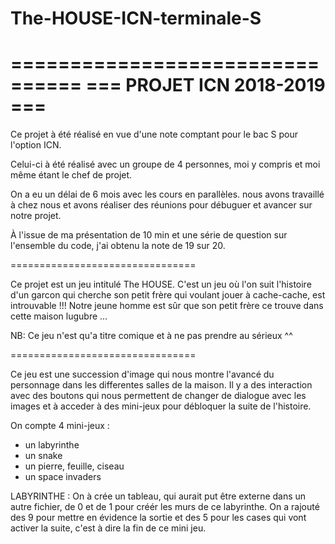 # The-HOUSE-ICN-terminale-S

================================
===   PROJET ICN 2018-2019   ===
================================

Ce projet à été réalisé en vue d'une note comptant pour le bac S pour l'option ICN.

Celui-ci à été réalisé avec un groupe de 4 personnes, moi y compris et moi même étant le chef de projet.

On a eu un délai de 6 mois avec les cours en parallèles. nous avons travaillé à chez nous 
et avons réaliser des réunions pour débuguer et avancer sur notre projet.

À l'issue de ma présentation de 10 min et une série de question sur l'ensemble du code,
j'ai obtenu la note de 19 sur 20.

================================

Ce projet est un jeu intitulé The HOUSE.
C'est un jeu où l'on suit l'histoire d'un garcon qui cherche son petit frère 
qui voulant jouer à cache-cache, est introuvable !!!
Notre jeune homme est sûr que son petit frère ce trouve dans cette maison lugubre ...

NB: Ce jeu n'est qu'a titre comique et à ne pas prendre au sérieux ^^

================================

Ce jeu est une succession d'image qui nous montre l'avancé du personnage dans les differentes salles
de la maison.
Il y a des interaction avec des boutons qui nous permettent de changer de dialogue avec les images et 
à acceder à des mini-jeux pour débloquer la suite de l'histoire.

On compte 4 mini-jeux :
- un labyrinthe
- un snake
- un pierre, feuille, ciseau
- un space invaders

LABYRINTHE :
On à crée un tableau, qui aurait put être externe dans un autre fichier, de 0 et de 1 pour créér 
les murs de ce labyrinthe. On a rajouté des 9 pour mettre en évidence la sortie et des 5 pour les cases
qui vont activer la suite, c'est à dire la fin de ce mini jeu.



















